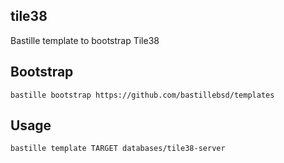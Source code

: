 ## tile38
Bastille template to bootstrap Tile38

## Bootstrap
```shell
bastille bootstrap https://github.com/bastillebsd/templates
```

## Usage
```shell
bastille template TARGET databases/tile38-server
```

